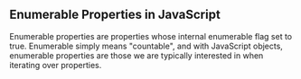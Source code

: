 ## Enumerable Properties in JavaScript
Enumerable properties are properties whose internal enumerable flag set to true. Enumerable simply means "countable", and with JavaScript objects, enumerable properties are those we are typically interested in when iterating over properties.
